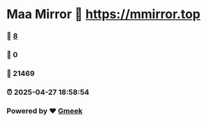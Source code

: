 # Maa Mirror :link: https://mmirror.top 
### :page_facing_up: [8](https://mmirror.top/tag.html) 
### :speech_balloon: 0 
### :hibiscus: 21469 
### :alarm_clock: 2025-04-27 18:58:54 
### Powered by :heart: [Gmeek](https://github.com/Meekdai/Gmeek)
